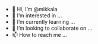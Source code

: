 - 👋 Hi, I’m @mikkala
- 👀 I’m interested in ...
- 🌱 I’m currently learning ...
- 💞️ I’m looking to collaborate on ...
- 📫 How to reach me ...

<!---
mikkala/mikkala is a ✨ special ✨ repository because its `README.md` (this file) appears on your GitHub profile.
You can click the Preview link to take a look at your changes.
--->
